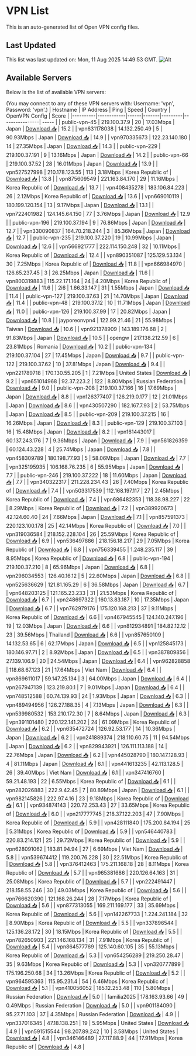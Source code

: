 # VPN List

This is an auto-generated list of Open VPN config files.

## Last Updated

This list was last updated on: Mon, 11 Aug 2025 14:49:53 GMT.
![Alt](https://repobeats.axiom.co/api/embed/186b98318ef1479477931607c1ad7d823f12451f.svg "Repobeats analytics image")

## Available Servers

Below is the list of available VPN servers:

(You may connect to any of these VPN servers with: Username: 'vpn', Password: 'vpn'.)
| Hostname | IP Address | Ping | Speed | Country | OpenVPN Config | Score |
|----------|------------|------|-------|---------|----------------| ----- |
| public-vpn-45 | 219.100.37.9 | 20 | 17.03Mbps | Japan | [Download 📥](./configs/server_0_JP.ovpn) | 15.2 |
| vpn631178038 | 14.132.250.49 | 5 | 90.93Mbps | Japan | [Download 📥](./configs/server_1_JP.ovpn) | 14.9 |
| vpn970335673 | 122.23.140.180 | 14 | 27.35Mbps | Japan | [Download 📥](./configs/server_2_JP.ovpn) | 14.3 |
| public-vpn-229 | 219.100.37.191 | 9 | 13.16Mbps | Japan | [Download 📥](./configs/server_3_JP.ovpn) | 14.2 |
| public-vpn-66 | 219.100.37.52 | 28 | 16.01Mbps | Japan | [Download 📥](./configs/server_4_JP.ovpn) | 13.9 |
| vpn527527998 | 210.178.123.55 | 113 | 3.18Mbps | Korea Republic of | [Download 📥](./configs/server_5_KR.ovpn) | 13.8 |
| vpn875609549 | 221.163.84.170 | 29 | 11.16Mbps | Korea Republic of | [Download 📥](./configs/server_6_KR.ovpn) | 13.7 |
| vpn408435278 | 183.106.84.223 | 26 | 2.12Mbps | Korea Republic of | [Download 📥](./configs/server_7_KR.ovpn) | 13.6 |
| vpn669010119 | 180.199.120.154 | 13 | 9.17Mbps | Japan | [Download 📥](./configs/server_8_JP.ovpn) | 13.1 |
| vpn722401982 | 124.145.64.150 | 77 | 3.76Mbps | Japan | [Download 📥](./configs/server_9_JP.ovpn) | 12.9 |
| public-vpn-196 | 219.100.37.194 | 9 | 76.86Mbps | Japan | [Download 📥](./configs/server_10_JP.ovpn) | 12.7 |
| vpn330090837 | 164.70.218.244 | 3 | 85.36Mbps | Japan | [Download 📥](./configs/server_11_JP.ovpn) | 12.7 |
| public-vpn-235 | 219.100.37.220 | 19 | 10.99Mbps | Japan | [Download 📥](./configs/server_12_JP.ovpn) | 12.6 |
| vpn566921777 | 222.114.150.248 | 32 | 10.11Mbps | Korea Republic of | [Download 📥](./configs/server_13_KR.ovpn) | 12.4 |
| vpn890351087 | 125.129.53.134 | 30 | 7.25Mbps | Korea Republic of | [Download 📥](./configs/server_14_KR.ovpn) | 11.8 |
| vpn666984970 | 126.65.237.45 | 3 | 26.25Mbps | Japan | [Download 📥](./configs/server_15_JP.ovpn) | 11.6 |
| vpn800319883 | 115.22.171.164 | 24 | 4.20Mbps | Korea Republic of | [Download 📥](./configs/server_16_KR.ovpn) | 11.6 |
| 2i6 | 1.66.33.147 | 31 | 1.55Mbps | Japan | [Download 📥](./configs/server_17_JP.ovpn) | 11.4 |
| public-vpn-127 | 219.100.37.63 | 21 | 14.70Mbps | Japan | [Download 📥](./configs/server_18_JP.ovpn) | 11.4 |
| public-vpn-48 | 219.100.37.12 | 10 | 11.71Mbps | Japan | [Download 📥](./configs/server_19_JP.ovpn) | 11.0 |
| public-vpn-126 | 219.100.37.99 | 17 | 20.82Mbps | Japan | [Download 📥](./configs/server_20_JP.ovpn) | 10.8 |
| jayporeonvpn4 | 122.99.21.46 | 21 | 55.98Mbps | Taiwan | [Download 📥](./configs/server_21_TW.ovpn) | 10.6 |
| vpn921378909 | 143.189.176.68 | 2 | 91.83Mbps | Japan | [Download 📥](./configs/server_22_JP.ovpn) | 10.5 |
| opengw | 217.138.212.59 | 6 | 23.81Mbps | Romania | [Download 📥](./configs/server_23_RO.ovpn) | 10.2 |
| public-vpn-134 | 219.100.37.104 | 27 | 17.45Mbps | Japan | [Download 📥](./configs/server_24_JP.ovpn) | 9.7 |
| public-vpn-122 | 219.100.37.62 | 10 | 37.81Mbps | Japan | [Download 📥](./configs/server_25_JP.ovpn) | 9.4 |
| vpn221789718 | 170.130.55.205 | 1 | 7.21Mbps | United States | [Download 📥](./configs/server_26_US.ovpn) | 9.2 |
| vpn651014968 | 92.37.223.2 | 122 | 8.80Mbps | Russian Federation | [Download 📥](./configs/server_27_RU.ovpn) | 9.0 |
| public-vpn-208 | 219.100.37.166 | 16 | 17.69Mbps | Japan | [Download 📥](./configs/server_28_JP.ovpn) | 8.8 |
| vpn126377407 | 126.219.0.177 | 12 | 21.01Mbps | Japan | [Download 📥](./configs/server_29_JP.ovpn) | 8.6 |
| vpn430507290 | 182.167.7.93 | 2 | 53.75Mbps | Japan | [Download 📥](./configs/server_30_JP.ovpn) | 8.5 |
| public-vpn-209 | 219.100.37.215 | 16 | 16.26Mbps | Japan | [Download 📥](./configs/server_31_JP.ovpn) | 8.3 |
| public-vpn-129 | 219.100.37.103 | 16 | 15.48Mbps | Japan | [Download 📥](./configs/server_32_JP.ovpn) | 8.2 |
| vpn161443017 | 60.137.243.176 | 7 | 9.36Mbps | Japan | [Download 📥](./configs/server_33_JP.ovpn) | 7.9 |
| vpn561826359 | 60.124.43.228 | 4 | 25.74Mbps | Japan | [Download 📥](./configs/server_34_JP.ovpn) | 7.8 |
| vpn458309789 | 180.198.77.93 | 5 | 58.06Mbps | Japan | [Download 📥](./configs/server_35_JP.ovpn) | 7.7 |
| vpn325195935 | 106.168.76.235 | 6 | 55.95Mbps | Japan | [Download 📥](./configs/server_36_JP.ovpn) | 7.7 |
| public-vpn-246 | 219.100.37.222 | 18 | 11.60Mbps | Japan | [Download 📥](./configs/server_37_JP.ovpn) | 7.7 |
| vpn340322317 | 211.228.234.43 | 26 | 7.40Mbps | Korea Republic of | [Download 📥](./configs/server_38_KR.ovpn) | 7.4 |
| vpn503317539 | 112.168.197.117 | 27 | 2.45Mbps | Korea Republic of | [Download 📥](./configs/server_39_KR.ovpn) | 7.4 |
| vpn686482353 | 118.38.98.227 | 22 | 8.29Mbps | Korea Republic of | [Download 📥](./configs/server_40_KR.ovpn) | 7.2 |
| vpn389920673 | 42.124.60.40 | 24 | 7.66Mbps | Japan | [Download 📥](./configs/server_41_JP.ovpn) | 7.1 |
| vpn857591373 | 220.123.100.178 | 25 | 42.14Mbps | Korea Republic of | [Download 📥](./configs/server_42_KR.ovpn) | 7.0 |
| vpn319036584 | 218.152.228.104 | 26 | 25.59Mbps | Korea Republic of | [Download 📥](./configs/server_43_KR.ovpn) | 6.9 |
| vpn536497886 | 218.156.18.217 | 29 | 7.05Mbps | Korea Republic of | [Download 📥](./configs/server_44_KR.ovpn) | 6.8 |
| vpn756339455 | 1.248.235.117 | 39 | 8.95Mbps | Korea Republic of | [Download 📥](./configs/server_45_KR.ovpn) | 6.8 |
| public-vpn-194 | 219.100.37.210 | 8 | 65.96Mbps | Japan | [Download 📥](./configs/server_46_JP.ovpn) | 6.8 |
| vpn296034553 | 126.40.16.12 | 5 | 22.60Mbps | Japan | [Download 📥](./configs/server_47_JP.ovpn) | 6.8 |
| vpn525636629 | 121.81.165.29 | 6 | 36.58Mbps | Japan | [Download 📥](./configs/server_48_JP.ovpn) | 6.7 |
| vpn648203125 | 121.165.23.233 | 31 | 21.53Mbps | Korea Republic of | [Download 📥](./configs/server_49_KR.ovpn) | 6.7 |
| vpn248697322 | 160.13.83.187 | 10 | 17.35Mbps | Japan | [Download 📥](./configs/server_50_JP.ovpn) | 6.7 |
| vpn762979176 | 175.120.168.213 | 37 | 9.11Mbps | Korea Republic of | [Download 📥](./configs/server_51_KR.ovpn) | 6.6 |
| vpn467945545 | 124.140.247.196 | 19 | 12.03Mbps | Japan | [Download 📥](./configs/server_52_JP.ovpn) | 6.6 |
| vpn812934891 | 184.82.12.12 | 23 | 39.56Mbps | Thailand | [Download 📥](./configs/server_53_TH.ovpn) | 6.6 |
| vpn857650109 | 14.132.53.65 | 6 | 62.17Mbps | Japan | [Download 📥](./configs/server_54_JP.ovpn) | 6.5 |
| vpn125845173 | 180.146.97.71 | 2 | 8.92Mbps | Japan | [Download 📥](./configs/server_55_JP.ovpn) | 6.5 |
| vpn387809856 | 27.139.106.9 | 20 | 24.54Mbps | Japan | [Download 📥](./configs/server_56_JP.ovpn) | 6.4 |
| vpn962828858 | 118.68.67.123 | 21 | 17.64Mbps | Viet Nam | [Download 📥](./configs/server_57_VN.ovpn) | 6.4 |
| vpn869611017 | 59.147.25.134 | 3 | 64.00Mbps | Japan | [Download 📥](./configs/server_58_JP.ovpn) | 6.4 |
| vpn267947139 | 123.219.80.1 | 7 | 9.01Mbps | Japan | [Download 📥](./configs/server_59_JP.ovpn) | 6.4 |
| vpn748512588 | 60.74.139.93 | 24 | 1.93Mbps | Japan | [Download 📥](./configs/server_60_JP.ovpn) | 6.3 |
| vpn489494956 | 126.27.188.35 | 4 | 7.13Mbps | Japan | [Download 📥](./configs/server_61_JP.ovpn) | 6.3 |
| vpn539980532 | 153.210.172.30 | 7 | 8.64Mbps | Japan | [Download 📥](./configs/server_62_JP.ovpn) | 6.3 |
| vpn391101480 | 220.122.141.202 | 24 | 61.09Mbps | Korea Republic of | [Download 📥](./configs/server_63_KR.ovpn) | 6.2 |
| vpn635472724 | 126.92.53.177 | 14 | 10.36Mbps | Japan | [Download 📥](./configs/server_64_JP.ovpn) | 6.2 |
| vpn241889374 | 218.110.60.75 | 11 | 94.54Mbps | Japan | [Download 📥](./configs/server_65_JP.ovpn) | 6.2 |
| vpn829943921 | 126.111.113.188 | 14 | 22.76Mbps | Japan | [Download 📥](./configs/server_66_JP.ovpn) | 6.2 |
| vpn445028790 | 180.147.128.93 | 4 | 81.11Mbps | Japan | [Download 📥](./configs/server_67_JP.ovpn) | 6.1 |
| vpn441613235 | 42.113.128.5 | 26 | 39.40Mbps | Viet Nam | [Download 📥](./configs/server_68_VN.ovpn) | 6.1 |
| vpn347416760 | 59.21.48.193 | 22 | 6.55Mbps | Korea Republic of | [Download 📥](./configs/server_69_KR.ovpn) | 6.1 |
| vpn282026883 | 222.9.42.45 | 7 | 80.89Mbps | Japan | [Download 📥](./configs/server_70_JP.ovpn) | 6.1 |
| vpn982145826 | 222.97.4.16 | 23 | 9.18Mbps | Korea Republic of | [Download 📥](./configs/server_71_KR.ovpn) | 6.1 |
| vpn934874143 | 220.72.253.43 | 27 | 33.65Mbps | Korea Republic of | [Download 📥](./configs/server_72_KR.ovpn) | 6.0 |
| vpn217777745 | 218.37.122.203 | 47 | 7.90Mbps | Korea Republic of | [Download 📥](./configs/server_73_KR.ovpn) | 5.9 |
| vpn428111840 | 175.200.84.194 | 25 | 5.31Mbps | Korea Republic of | [Download 📥](./configs/server_74_KR.ovpn) | 5.9 |
| vpn546440783 | 220.83.214.121 | 25 | 29.72Mbps | Korea Republic of | [Download 📥](./configs/server_75_KR.ovpn) | 5.9 |
| vpn628091062 | 183.81.94.94 | 27 | 6.69Mbps | Viet Nam | [Download 📥](./configs/server_76_VN.ovpn) | 5.8 |
| vpn539674412 | 119.200.76.228 | 30 | 22.51Mbps | Korea Republic of | [Download 📥](./configs/server_77_KR.ovpn) | 5.8 |
| vpn376412463 | 175.211.168.18 | 28 | 8.11Mbps | Korea Republic of | [Download 📥](./configs/server_78_KR.ovpn) | 5.7 |
| vpn965381686 | 220.126.64.163 | 31 | 25.08Mbps | Korea Republic of | [Download 📥](./configs/server_79_KR.ovpn) | 5.7 |
| vpn222491447 | 218.158.55.246 | 30 | 49.03Mbps | Korea Republic of | [Download 📥](./configs/server_80_KR.ovpn) | 5.6 |
| vpn766620390 | 121.168.26.244 | 28 | 7.17Mbps | Korea Republic of | [Download 📥](./configs/server_81_KR.ovpn) | 5.6 |
| vpn877313055 | 169.211.169.177 | 33 | 35.69Mbps | Korea Republic of | [Download 📥](./configs/server_82_KR.ovpn) | 5.6 |
| vpn142267733 | 1.224.241.184 | 32 | 8.90Mbps | Korea Republic of | [Download 📥](./configs/server_83_KR.ovpn) | 5.5 |
| vpn337896544 | 125.136.28.172 | 30 | 18.15Mbps | Korea Republic of | [Download 📥](./configs/server_84_KR.ovpn) | 5.5 |
| vpn782650903 | 221.146.168.134 | 31 | 7.91Mbps | Korea Republic of | [Download 📥](./configs/server_85_KR.ovpn) | 5.4 |
| vpn864577769 | 125.140.60.105 | 35 | 55.13Mbps | Korea Republic of | [Download 📥](./configs/server_86_KR.ovpn) | 5.3 |
| vpn654256289 | 219.250.28.47 | 35 | 9.63Mbps | Korea Republic of | [Download 📥](./configs/server_87_KR.ovpn) | 5.3 |
| vpn320777899 | 175.196.250.68 | 34 | 13.26Mbps | Korea Republic of | [Download 📥](./configs/server_88_KR.ovpn) | 5.2 |
| vpn964595363 | 115.95.231.4 | 54 | 6.46Mbps | Korea Republic of | [Download 📥](./configs/server_89_KR.ovpn) | 5.1 |
| vpn410056052 | 185.12.253.48 | 110 | 5.80Mbps | Russian Federation | [Download 📥](./configs/server_90_RU.ovpn) | 5.0 |
| familia2025 | 178.163.93.66 | 49 | 0.49Mbps | Russian Federation | [Download 📥](./configs/server_91_RU.ovpn) | 5.0 |
| vpn901184090 | 95.27.71.103 | 37 | 4.35Mbps | Russian Federation | [Download 📥](./configs/server_92_RU.ovpn) | 4.9 |
| vpn337016345 | 47.18.138.251 | 19 | 5.95Mbps | United States | [Download 📥](./configs/server_93_US.ovpn) | 4.9 |
| vpn591515544 | 98.207.89.242 | 10 | 3.58Mbps | United States | [Download 📥](./configs/server_94_US.ovpn) | 4.8 |
| vpn346146489 | 27.117.88.9 | 44 | 17.91Mbps | Korea Republic of | [Download 📥](./configs/server_95_KR.ovpn) | 4.8 |
